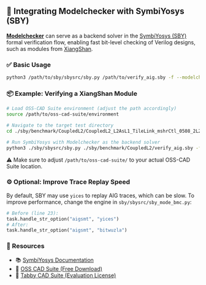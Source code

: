 ## 🧩 Integrating Modelchecker with SymbiYosys (SBY)

**[Modelchecker](https://github.com/ISCAS-modelchecker/modelchecker)** can serve as a backend solver in the [SymbiYosys (SBY)](https://github.com/YosysHQ/sby) formal verification flow, enabling fast bit-level checking of Verilog designs, such as modules from [XiangShan](https://github.com/OpenXiangShan/XiangShan).

### ✅ Basic Usage

```bash
python3 /path/to/sby/sbysrc/sby.py /path/to/verify_aig.sby -f --modelchecker /path/to/modelchecker
```

### 📦 Example: Verifying a XiangShan Module
```bash
# Load OSS-CAD Suite environment (adjust the path accordingly)
source /path/to/oss-cad-suite/environment

# Navigate to the target test directory
cd ./sby/benchmark/CoupledL2/CoupledL2_L2AsL1_TileLink_mshrCtl_0508_2L2_L3

# Run SymbiYosys with Modelchecker as the backend solver
python3 ./sby/sbysrc/sby.py ./sby/benchmark/CoupledL2/verify_aig.sby -f --modelchecker ./sby/modelchecker
```
⚠️ Make sure to adjust `/path/to/oss-cad-suite/` to your actual OSS-CAD Suite location.

### ⚙️ Optional: Improve Trace Replay Speed
By default, SBY may use `yices` to replay AIG traces, which can be slow.
To improve performance, change the engine in `sby/sbysrc/sby_mode_bmc.py`:

```python
# Before (line 23):
task.handle_str_option("aigsmt", "yices")
# After:
task.handle_str_option("aigsmt", "bitwuzla")
```

### 🔗 Resources

- 📚 [SymbiYosys Documentation](https://yosyshq.readthedocs.io/projects/sby/)
- 💾 [OSS CAD Suite (Free Download)](https://github.com/YosysHQ/oss-cad-suite-build/releases)
- 🧪 [Tabby CAD Suite (Evaluation License)](https://www.yosyshq.com/tabby-cad-datasheet)